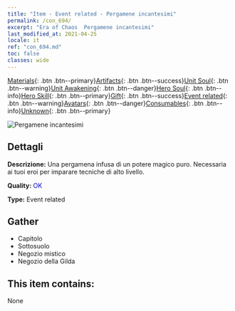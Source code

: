 ```yaml
---
title: "Item - Event related - Pergamene incantesimi"
permalink: /con_694/
excerpt: "Era of Chaos  Pergamene incantesimi"
last_modified_at: 2021-04-25
locale: it
ref: "con_694.md"
toc: false
classes: wide
---
```

 [Materials](/ItemsIT/){: .btn .btn--primary}[Artifacts](/ItemsIT/Artifacts/){: .btn .btn--success}[Unit Soul](/ItemsIT/UnitSoul/){: .btn .btn--warning}[Unit Awakening](/ItemsIT/UnitAwakening/){: .btn .btn--danger}[Hero Soul](/ItemsIT/HeroSoul/){: .btn .btn--info}[Hero Skill](/ItemsIT/HeroSkill/){: .btn .btn--primary}[Gift](/ItemsIT/Gift/){: .btn .btn--success}[Event related](/ItemsIT/Events/){: .btn .btn--warning}[Avatars](/ItemsIT/Avatars/){: .btn .btn--danger}[Consumables](/ItemsIT/Consumables/){: .btn .btn--info}[Unknown](/ItemsIT/Unknown/){: .btn .btn--primary}

 ![Pergamene incantesimi](/images/t/i_tool_3004.png)

## Dettagli
 **Descrizione:** Una pergamena infusa di un potere magico puro. Necessaria ai tuoi eroi per imparare tecniche di alto livello.

 **Quality:** <span style="color: #0000CD">OK</span>

 **Type:** Event related

## Gather

*    Capitolo 
*    Sottosuolo 
*    Negozio mistico 
*    Negozio della Gilda 

## This item contains:

  None

